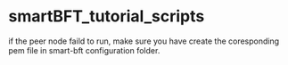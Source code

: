 # smartBFT_tutorial_scripts
if the peer node faild to run, make sure you have create the coresponding pem file in smart-bft configuration folder.
